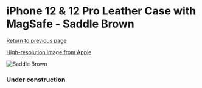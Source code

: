 # iPhone 12 & 12 Pro Leather Case with MagSafe - Saddle Brown

[Return to previous page](/iphone_12)

[High-resolution image from Apple](https://store.storeimages.cdn-apple.com/8756/as-images.apple.com/is/MHKF3?wid=4500&hei=4500&fmt=png)

<div style="width: 384px"><img src="/everysource/MHKF3.png" alt="Saddle Brown"></div>

### Under construction
